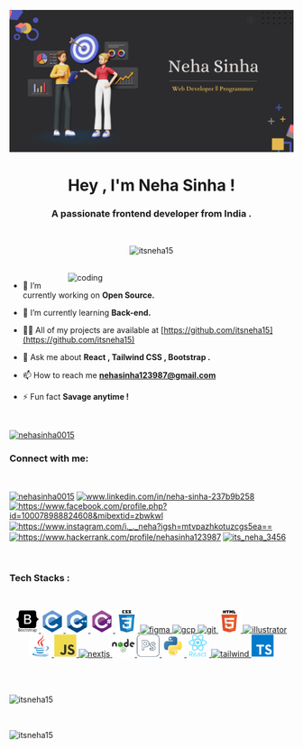 ![logo](https://github.com/itsneha15/itsneha15/blob/main/banner.jpg)
<h1 align="center">Hey , I'm Neha Sinha !</h1>
<h3 align="center">A passionate frontend developer from India .</h3><br>

<p align="center"> <img src="https://komarev.com/ghpvc/?username=itsneha15&label=Profile%20views&color=0e75b6&style=flat" alt="itsneha15" /> </p><br>

<img align="right" alt="coding" width="400" src="https://media.giphy.com/media/L1R1tvI9svkIWwpVYr/giphy.gif">

- 🔭 I’m currently working on **Open Source.**

- 🌱 I’m currently learning **Back-end.**

- 👨‍💻 All of my projects are available at [https://github.com/itsneha15](https://github.com/itsneha15)

- 💬 Ask me about **React , Tailwind CSS , Bootstrap .**

- 📫 How to reach me **nehasinha123987@gmail.com**

- ⚡ Fun fact **Savage anytime !**

<br>


<p align="left"> <a href="https://twitter.com/nehasinha0015" target="blank"><img src="https://img.shields.io/twitter/follow/nehasinha0015?logo=twitter&style=for-the-badge" alt="nehasinha0015" /></a> </p>

<h3 align="left">Connect with me:</h3><br>
<p align="left">
<a href="https://twitter.com/nehasinha0015" target="blank"><img align="center" src="https://raw.githubusercontent.com/rahuldkjain/github-profile-readme-generator/master/src/images/icons/Social/twitter.svg" alt="nehasinha0015" height="30" width="40" /></a>
<a href="https://linkedin.com/in/www.linkedin.com/in/neha-sinha-237b9b258" target="blank"><img align="center" src="https://raw.githubusercontent.com/rahuldkjain/github-profile-readme-generator/master/src/images/icons/Social/linked-in-alt.svg" alt="www.linkedin.com/in/neha-sinha-237b9b258" height="30" width="40" /></a>
<a href="https://fb.com/https://www.facebook.com/profile.php?id=100078988824608&mibextid=zbwkwl" target="blank"><img align="center" src="https://raw.githubusercontent.com/rahuldkjain/github-profile-readme-generator/master/src/images/icons/Social/facebook.svg" alt="https://www.facebook.com/profile.php?id=100078988824608&mibextid=zbwkwl" height="30" width="40" /></a>
<a href="https://instagram.com/https://www.instagram.com/i._._neha?igsh=mtvpazhkotuzcgs5ea==" target="blank"><img align="center" src="https://raw.githubusercontent.com/rahuldkjain/github-profile-readme-generator/master/src/images/icons/Social/instagram.svg" alt="https://www.instagram.com/i._._neha?igsh=mtvpazhkotuzcgs5ea==" height="30" width="40" /></a>
<a href="https://www.hackerrank.com/https://www.hackerrank.com/profile/nehasinha123987" target="blank"><img align="center" src="https://raw.githubusercontent.com/rahuldkjain/github-profile-readme-generator/master/src/images/icons/Social/hackerrank.svg" alt="https://www.hackerrank.com/profile/nehasinha123987" height="30" width="40" /></a>
<a href="https://discord.gg/its_neha_3456" target="blank"><img align="center" src="https://raw.githubusercontent.com/rahuldkjain/github-profile-readme-generator/master/src/images/icons/Social/discord.svg" alt="its_neha_3456" height="30" width="40" /></a>
</p>
<br>
<h3 align="left" >Tech Stacks :</h3><br>
<p align="center" margin-left="45px"> <a href="https://getbootstrap.com" target="_blank" rel="noreferrer"> <img src="https://raw.githubusercontent.com/devicons/devicon/master/icons/bootstrap/bootstrap-plain-wordmark.svg" alt="bootstrap" width="40" height="40"/> </a> <a href="https://www.cprogramming.com/" target="_blank" rel="noreferrer"> <img src="https://raw.githubusercontent.com/devicons/devicon/master/icons/c/c-original.svg" alt="c" width="40" height="40"/> </a> <a href="https://www.w3schools.com/cpp/" target="_blank" rel="noreferrer"> <img src="https://raw.githubusercontent.com/devicons/devicon/master/icons/cplusplus/cplusplus-original.svg" alt="cplusplus" width="40" height="40"/> </a> <a href="https://www.w3schools.com/cs/" target="_blank" rel="noreferrer"> <img src="https://raw.githubusercontent.com/devicons/devicon/master/icons/csharp/csharp-original.svg" alt="csharp" width="40" height="40"/> </a> <a href="https://www.w3schools.com/css/" target="_blank" rel="noreferrer"> <img src="https://raw.githubusercontent.com/devicons/devicon/master/icons/css3/css3-original-wordmark.svg" alt="css3" width="40" height="40"/> </a>  <a href="https://www.figma.com/" target="_blank" rel="noreferrer"> <img src="https://www.vectorlogo.zone/logos/figma/figma-icon.svg" alt="figma" width="40" height="40"/> </a>  <a href="https://cloud.google.com" target="_blank" rel="noreferrer"> <img src="https://www.vectorlogo.zone/logos/google_cloud/google_cloud-icon.svg" alt="gcp" width="40" height="40"/> </a> <a href="https://git-scm.com/" target="_blank" rel="noreferrer"> <img src="https://www.vectorlogo.zone/logos/git-scm/git-scm-icon.svg" alt="git" width="40" height="40"/> </a> <a href="https://www.w3.org/html/" target="_blank" rel="noreferrer"> <img src="https://raw.githubusercontent.com/devicons/devicon/master/icons/html5/html5-original-wordmark.svg" alt="html5" width="40" height="40"/> </a> <a href="https://www.adobe.com/in/products/illustrator.html" target="_blank" rel="noreferrer"> <img src="https://www.vectorlogo.zone/logos/adobe_illustrator/adobe_illustrator-icon.svg" alt="illustrator" width="40" height="40"/> </a> <a href="https://www.java.com" target="_blank" rel="noreferrer"> <img src="https://raw.githubusercontent.com/devicons/devicon/master/icons/java/java-original.svg" alt="java" width="40" height="40"/> </a> <a href="https://developer.mozilla.org/en-US/docs/Web/JavaScript" target="_blank" rel="noreferrer"> <img src="https://raw.githubusercontent.com/devicons/devicon/master/icons/javascript/javascript-original.svg" alt="javascript" width="40" height="40"/> </a>  <a href="https://nextjs.org/" target="_blank" rel="noreferrer"> <img src="https://cdn.worldvectorlogo.com/logos/nextjs-2.svg" alt="nextjs" width="40" height="40"/> </a> <a href="https://nodejs.org" target="_blank" rel="noreferrer"> <img src="https://raw.githubusercontent.com/devicons/devicon/master/icons/nodejs/nodejs-original-wordmark.svg" alt="nodejs" width="40" height="40"/> </a> <a href="https://www.photoshop.com/en" target="_blank" rel="noreferrer"> <img src="https://raw.githubusercontent.com/devicons/devicon/master/icons/photoshop/photoshop-line.svg" alt="photoshop" width="40" height="40"/> </a> <a href="https://www.python.org" target="_blank" rel="noreferrer"> <img src="https://raw.githubusercontent.com/devicons/devicon/master/icons/python/python-original.svg" alt="python" width="40" height="40"/> </a> <a href="https://reactjs.org/" target="_blank" rel="noreferrer"> <img src="https://raw.githubusercontent.com/devicons/devicon/master/icons/react/react-original-wordmark.svg" alt="react" width="40" height="40"/> </a>  <a href="https://tailwindcss.com/" target="_blank" rel="noreferrer"> <img src="https://www.vectorlogo.zone/logos/tailwindcss/tailwindcss-icon.svg" alt="tailwind" width="40" height="40"/> </a> <a href="https://www.typescriptlang.org/" target="_blank" rel="noreferrer"> <img src="https://raw.githubusercontent.com/devicons/devicon/master/icons/typescript/typescript-original.svg" alt="typescript" width="40" height="40"/> </a>  </p><br><br>

<p><img align="center" src="https://github-readme-stats.vercel.app/api/top-langs?username=itsneha15&show_icons=true&locale=en&layout=compact" alt="itsneha15" /></p>

<br>

<p><img align="center" src="https://github-readme-streak-stats.herokuapp.com/?user=itsneha15&" alt="itsneha15" /></p>
